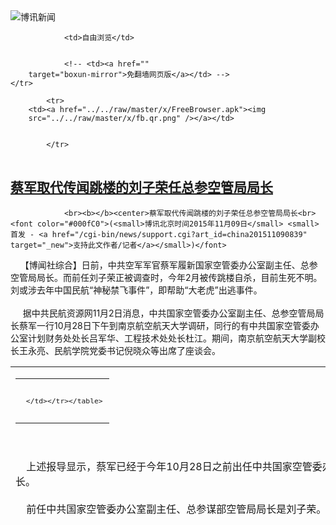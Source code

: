 

<img src="../../raw/master/x/logo_40.gif" alt="博讯新闻"/>
<table>
    <tr>
                
                <td>自由浏览</td>
        
        
                <!-- <td><a href=""
        target="boxun-mirror">免翻墙网页版</a></td> -->
    </tr>
    
            <tr>
        <td><a href="../../raw/master/x/FreeBrowser.apk"><img
        src="../../raw/master/x/fb.qr.png" /></a></td>

        
            </tr>
</table>
<h2>
	<a href="http://www.boxun.com/news/gb/china/2015/11/201511090839.shtml" target="boxun-mirror">蔡军取代传闻跳楼的刘子荣任总参空管局局长</a>
</h2>
<p><tr>
<td class="F11" colspan="2" style="line-height:18pt; font-family:宋体; font-size: 12pt;padding:10px;border-top:0"> 

                <br><b></b><center>蔡军取代传闻跳楼的刘子荣任总参空管局局长<br><font color="#000fC0">(<small>博讯北京时间2015年11月09日</small> <small>首发 - <a href="/cgi-bin/news/support.cgi?art_id=china201511090839" target="_new">支持此文作者/记者</a></small>)</font>
</center>
                <!--bodystart-->     【博闻社综合】日前，中共空军军官蔡军履新国家空管委办公室副主任、总参空管局局长。而前任刘子荣正被调查时，今年2月被传跳楼自杀，目前生死不明。刘或涉去年中国民航“神秘禁飞事件”，即帮助“大老虎”出逃事件。<br>
    <br>
     据中共民航资源网11月2日消息，中共国家空管委办公室副主任、总参空管局局长蔡军一行10月28日下午到南京航空航天大学调研，同行的有中共国家空管委办公室计划财务处处长吕军华、工程技术处处长杜江。期间，南京航空航天大学副校长王永亮、民航学院党委书记倪晓众等出席了座谈会。 
<table cellpadding="4" align="left" border="0" width="300" height="250"><tr><td>
<table cellpadding="2" cellspacing="0" border="0"><tr><td align="center" style="line-height:18pt; font-family:宋体; font-size: 10pt;padding:10px;border-top:0">

<!-- boxun.com_300x250_article-embed_chinese -->

<!-- boxun.com_300x250_article-embed_chinese -->
<div id="box006">
<script type="text/javascript">

</script>
</div>


     </td></tr></table>
</td></tr></table>
<br>
                       <br>
    上述报导显示，蔡军已经于今年10月28日之前出任中共国家空管委办公室副主任、总参空管局局长一职。蔡军曾任中共空军司令部航管部部长。<br>
    <br>
    前任中共国家空管委办公室副主任、总参谋部空管局局长是刘子荣。<br>
    <br>
    而据法广于 2015-02-12报道，中国空域管制的最高机构国家空管委办公室，副主任刘子荣大校于本月10日跳楼自杀，目前生死不明。报道指，刘跳楼前正接受军委纪委的调查。<br>
    <br>
    有港媒指刘子荣应知晓去年7月到8月波及华北地区12大机场航班“神秘禁飞事件”的内幕。也有分析称，刘或因帮助“大老虎”出逃而接受军纪委调查。<br>
    <br>
    当时民航“禁飞”期间，有消息称，中共一高级将领男扮女装、使用假护照企图出逃被海关拦截，其级别与不薄（注：徐才厚）相当。该消息暗指郭伯雄出逃。<br>
    <br>
    “神秘禁飞事件”期间，外界广传多名空军将领被调查，其中包括北京军区空军政治部副主任陈红岩、广州军区空军后勤部部长王声、成都军区空军政治部主任王毅等。<br>
    <br>
    目前，此传言中提及的3名空军将领中，除成都军区空军政治部主任王毅外，陈红岩和王声被调查。<br>
    <br>
    空管委目前的主任是副总理马凯，这个职位自空管委在1986年1月成立以来，一般皆由国务院副总理兼任，在马凯之前的主任有李鹏、邹家华、吴邦国、黄菊和张德江。<br>
    <br>
    博闻社详细报道：<a href="http://bowenpress.com/news/bowen_39131.html">蔡军取代传闻跳楼的刘子荣任总参空管局局长</a>
 [博讯首发,转载请注明出处]- <a href="/cgi-bin/news/support.cgi?art_id=china201511090839" target="_new">支持此文作者/记者</a><!--bodyend-->(博讯 boxun.com) <br><!----> 330839       
<hr>
<table width="620"><tr><td>
<b></p>
<p>
	<small> ============== 4小时前</small>
</p><h2>
	<a href="http://www.boxun.com/news/gb/china/2015/11/201511071535.shtml" target="boxun-mirror">新华社女记者齐力反腐受迫害含冤惨死请看博讯热点：打压媒体和记者</a>
</h2>
<p><tr>
<td class="F11" colspan="2" style="line-height:18pt; font-family:宋体; font-size: 12pt;padding:10px;border-top:0"> 

                <br><b></b><center>新华社女记者齐力反腐受迫害含冤惨死<br><font color="blue" size="2">请看博讯热点：<a href="/hot/xinwenziyou.shtml">打压媒体和记者
</a></font><br><font color="#000fC0">(<small>博讯北京时间2015年11月07日</small> <small>首发 - <a href="/cgi-bin/news/support.cgi?art_id=china201511071535" target="_new">支持此文作者/记者</a></small>)</font>
</center>
                <!--bodystart-->      齐力（前排中）1998年和新华社记者在一起。<br>
    <div align="center"><img src="http://www.open.com.hk/images/upload_images/20151023reader.jpg" width="500"></div>
<br>
    <br>
    2015年10月17日，新华社原《人居》杂志记者齐力的家人怀抱着她的骨灰，从千里之外的兰州回到北京，安葬在北京近郊离她母亲不远的墓地里。斯人逝去，家人悲痛不已。<br>
    <br>
    2014年4月8日，因参与举报内部腐败惨遭冤狱错案导致身体营养极度不良的齐力，被家人紧急送往解放军306医院，初步诊断为极重度缺铁性贫血、低蛋白血症、低钾血症、腹腔积液等八大疾病，不久发现罹患严重的结肠癌并伴出血，遂被紧急转往北京解放军某部总医院，5月19日，院方组织专家作了切除手术，身体严重消瘦脱形的齐力被重点监护，经受了人生命运的严峻考验。这一天，恰恰也是她与另一名新华社记者冯杰遭受冤狱错案九周年的纪念日。<br>
    <br>
    2005年5月19日，她和同事冯杰因举报新华社个别官员的青岛土地腐败，被腐败贪官倒打一耙，构陷伪证和多种罪名，先后移交司法，投入监牢，从此开始了人间炼狱和长达十年的维权上访之路。<br>
    <br>
     此案惊动高层。<br>
    <br>
    2009年，最高人民法院查明并认定记者案件是一个错案，齐力、冯杰先后两次被一审、二审两级法院宣判无罪；2010年，他们举报的腐败分子被新华社“开除党籍，开除公职”；2013年，举报人之一的冯杰被新华社恢复记者工作，但齐力仍在蒙受不白之冤。<br>
    <br>
           本该同时与冯杰恢复工作的齐力，在新华社个别人的影响下被人为搁置，而这一搁置，导致阴阳两界，竟然成了女记者齐力与世人的永别。<br>
    <br><center><font size="4"><b>             记者举报新华社土地腐败相继被抓捕</b></font></center>
<br>
    <br>
    1995年，齐力被人招聘到新华社山东分社，有人蒙骗并颁发给她“新华社记者证”，实际上是在新华社山东分社从事多个部门的经营工作，长达八年。2003年，她被调聘为新华社《人居》杂志记者，在山东地区继续为新华总社所属的《人居》杂志采编稿件，并代理经营任务。<br>
    <br>
    2003年5月，国家审计署、国土资源部等“五部委”在青岛崂山等地清理违法占地，新华社青岛支社的两宗非法用地曝光。《中国审计》等媒体曾对此进行了报导。<br>
    <br>
     这两宗土地，是青岛支社原社长刘海民利用批评报道向崂山区委原书记王雁要求划拨的“新华社办公用地”。其中一宗42亩位于青岛市黄金地段，刘海民秘密倒卖给两家个体开发商，分别建成“碧佛利山庄”和“碧佛林山庄”，售出的商品房达4万平方米，涉案约6亿元。<br>
    <br>
     随着“五部委”对崂山土地非法开发的查实，王雁、于志军等一批地方贪官被逮捕法办，震惊全国的“崂山土地大案”案发，但在新华社高官庇护下，涉案的新华社官员没有受到任何处理。<br>
    <br>
    2003年8月，驻青岛的新华社高级记者冯杰和支社职工依据程序向上级组织实名举报土地腐败，齐力也参与举报，并当面向总社相关领导控告内部腐败，由此引来杀身之祸，相继被查。<br>
    <br>
    2003年11月，新华社监察局张彦民等人随着“视察”的新华社社长田聪明到山东分社，表面上调查青岛土地腐败大案，实际上却在秘密排查反腐举报人。不久，诬告齐力为“社会不法人员、无业人员”、伙同冯杰“违规索取宣传费”的匿名信集中出笼。<br>
    <br>
    2005年5月初，冯杰向新华社社长田聪明实名举报山东分社社长张民华、青岛支社社长刘海民和总社纪检干部张彦民在崂山土地大案中涉嫌腐败及打击报复举报人等问题。5月10日，新华社却派张彦民等人对冯杰立案审查，审查全程被完整的记录在一张录音光盘上，双方针锋相对，争辩激烈：<br>
    <br>
     冯杰：“按你的说法，杀头都可以了，我都被判死（刑）了”<br>
    <br>
    张彦民：“你死了，你活该！”・・・・・・“领导叫你死，你就得死！”<br>
    <br>
    一位内幕知情者事后称：“田聪明直接指示张民华找山东省委书记，要张高丽在他的电话记录上签字，交省政法委和省公安厅逮捕冯杰。在中国，有这样部门直接出面干涉司法，逮捕自己手下人的吗？这不是明显的打击报复整人吗？”<br>
    <br>
    2005年5月19日，正住院的冯杰，被张民华和张彦民率领的公安干警强行拔掉针头，秘密抓走。<br>
    <br>
     同年8月6日，被人出具众多伪证诬告为“假记者”的新华社《人居》杂志记者齐力又遭拘捕。<br>
    <br><center><font size="4"><b>            新华社出具大量伪证   真记者被诬告为“假记者”</b></font></center>
<br>
    <br>
    连续四天三夜80多个小时的刑讯逼供，让记者忍受了难以名状的痛楚，非法取证37天，“敲诈勒索”罪仍不成立，但在以权压法和贪官合谋下，遂被改以“诈骗”罪名强行逮捕。<br>
    <br>
     十个月的反复侦查，证据不足，检察院决定撤诉。但张民华急赴青岛，导致强行起诉。<br>
    <br>
     又经十个月的三次公开审理，一审法院查明了所谓的诈骗犯罪指控，实质上是冯杰介绍齐力完成社办报刊广告代理业务、为新华社创收的基本事实，俗称“拉广告”。<br>
    <br>
     起诉书指控的焦点，是冯杰虚构齐力的记者身份。而法庭查明的真相是，齐力的经营人员和记者身份，是山东分社和新华社《人居》杂志社授予并公示的，不是冯杰虚构的。<br>
    <br>
     法庭查明，冯杰只是一个介绍人，没有参入经营和分配，分文未得。两位记者主观上没有占有他人财物的目的，客观上没有虚构事实和隐瞒真相，也没有占有他人财物的结果。<br>
    <br>
     新华社个别人为诬告陷害反腐记者，出具了大量的伪证：<br>
    <br>
     如，新华社诬陷齐力是社会上的“无业不法人员”；经法庭查实，齐力自1995年就被聘约山东分社工作，有多年的工资档案和诸多旁证，直至2003年，整整八年的工作经历，形成完整的证明体系。<br>
    <br>
     如，齐力自2003年被聘约为新华社《人居》杂志记者，直至2005年受迫害被捕时，《人居》杂志每一期的版权页“记者部”名单上都刊有齐力的名字，并有许多署名“人居记者：齐力”的文章和照片，总编辑刘广军曾亲笔书写了多封“记者介绍信”，案发后却谎称齐力是“假记者”；直至法庭传讯，经过司法鉴定，证实是刘广军出具伪证・・・・・・<br>
    <br>
    齐力被人构陷为“假记者”的依据之一是她没有国家新闻出版署统一颁发的《新闻记者证》，实践中，报社的聘任记者大量存在，律师指称，如按照这一“标准”，新闻界的近半记者都是“假记者”。而事实上，齐力证件齐全，经司法审查，其新华社《人居》记者的身份铁证如山。<br>
    <br>
     经过多年司法审查，两级人民法院对齐力在新华社工作十年的经历和《人居》杂志记者的身份予以确认，《国家赔偿书》明确认定：“齐力，新华社《人居》杂志记者”，这与新华社的虚假报案公文中诬陷齐力是“社会无业人员”等形成鲜明对照。<br>
    <br>
     庭审查明，新华社移交司法的40余份证言和公函，伪证多达37份，令人震惊。<br>
    <br><center><font size="4"><b>            最高法和两级法院： 记者无罪  八大罪名莫须有</b></font></center>
<br>
    <br>
     一审法院前后两个合议庭均认定记者无罪，但在上级权力的粗暴干涉下，2007年2月3日，法院还是以“诈骗罪”罪名，强行判决齐力、冯杰两名记者有期徒刑三年、缓刑四年，酿出冤案。<br>
    <br>
        面对权大还是法大，中国法学会刑法研究会会长赵秉志及周道鸾、陈兴良、张明楷、陈卫东、田文昌等著名专家对本案进行了联合论证，结论是：冯杰介绍和齐力为社办报刊代理广告的行为不符合诈骗罪的构造，记者没有虚构事实和占有他人财物，不构成诈骗罪。<br>
    <br>
     法学专家指出，青岛公、检、法几道司法程序，没能阻止冤假错案的发生，令人遗憾。<br>
    <br>
    2007年7月25日，青岛二审法院公开审理此案。律师指出：一审判决的认定事实和法律适用严重不当，没有受害人的诈骗案是一大新闻，如果就此强判记者诈骗罪，那么，中国有“拉广告”行为的数十万记者都会成为诈骗犯。<br>
    <br>
     开庭之后，久拖不判，长达两年。<br>
    <br>
     有人罗列出八大罪名，均不成立，二审期间长达745天没有结案，后上报多种罪名请示至北京。<br>
    <br>
     最高人民法院全面慎重的阅卷审查案件，表现出的法治精神和证据原则令人尊重。2009年2月，最高人民法院一纸权威结论，为权法之间摇摆不定的案件明确定性：记者无罪。<br>
    <br>
     新华社有人在省、市、区三级法院干涉司法公正，二审法院裁定：发回重审，案件又久拖不判。<br>
    <br>
    2009年11月3日，一审法院重新开庭审查后依法判决：<br>
    <br>
     被告人冯杰无罪。被告人齐力无罪。<br>
    <br>
     但新华社频繁干涉司法的后果，是在《无罪判决书》中强加违纪猜测，记者当庭抗议，提出上诉。<br>
    <br>
    2010年2月3日，青岛二审法院纠正了一审法院对冯杰、齐力二人共同行为的错误认定，否决了对冯杰撰写批评报导的不实猜测，下达了纠正一审错误、维持记者无罪、无错的终审判决。<br>
    <br>
     经过长达4年7次公开或秘密开庭的司法审查，一审法院和二审法院的两次无罪无错判决，不仅从法律层面上，还从纪律层面上，查明了记者无罪、无错的案件真相，彻底还以清白。<br>
    <br><center><font size="4"><b>  新华社对腐败分子网开一面     但对反腐举报人冷酷无情</b></font></center>
<br>
    <br>
     记者被判无罪后，中纪委驻新华社纪检部门对记者举报的青岛土地腐败大案再一次进行了内部调查，查实了腐败问题，宣告记者举报属实。但在个别人的包庇下，2010年底，新华社仅仅宣布对青岛支社原社长刘海民“开除党籍，开除公职”、责令山东分社原社长张民华做出深刻检查，并没有把犯罪嫌疑人移交司法。<br>
    <br>
     在记者的持续举报下，最高人民检察院曾指示基层检察院司法调查青岛土地腐案，犯罪嫌疑人基本被锁定，但嫌犯妻子数度跑北京，求见新华社的“保护伞”，土地腐案调查中止，再次成为悬案。<br>
    <br>
     迟到的正义，还在徘徊。<br>
    <br>
     在中央强劲反腐和中央督导组、中央巡视组相继进驻新华社的背景下，2013年8月2日，新华社召开协调会，决定对冯杰、齐力恢复工作。但下发的《会议纪要》显示，并没有给记者反腐受害的案件性质作出定性准确的组织结论，没有恢复名誉和平反昭雪，更没有对记者齐力恢复工作、名誉和待遇。<br>
    <br>
     要求隐去姓名的同事说，新华社仅仅公布让冯杰上班，齐力没有恢复工作，到底是怎么一回事，大家还是一头雾水。面对尴尬的处境，记者发问：反腐举报人，难道只有被逮捕、被判刑、被冷遇、被禁言、被追杀、被边缘化的命运吗！<br>
    <br>
     常年的冤狱错案，让齐力痛不欲生。她曾在鸣冤信中，如泣如诉的控告了冤狱造成的悲惨命运：被非法羁押期间，她被剥夺了人生自由，生命权、人格权、名誉权等惨遭践踏，基本的人权不得保障。长期的营养不良、严重贫血，导致骨瘦如柴、血管扁瘪，多次晕厥，抢救时针头都扎不进血管・・・・・・<br>
    <br>
    图为在北京解放军某部总医院重症监护室的女记者齐力<br>
    <img src="http://www.boxun.com/news/images/2015/11/201511071535china2.jpg" alt="新华社女记者齐力反腐受迫害含冤惨死"><p><br>
    <br>
    多年的惊恐、愤懑、压抑、焦虑和没有来源的生活压力，让齐力及其家人身心受到严重摧残，齐力和弟弟、小妹相继罹患癌症，全家人陷入几近绝望的境地。十年的严重营养不良和极度贫血，让齐力的血红蛋白仅仅剩下不足2克，生命垂危，经医院紧急抢救，九死一生的齐力还是没有摆脱炼狱癌病的魔爪。<br>
    <br>
     期间，冯杰多次呼吁新华社尽快按照协调会决定恢复齐力工作，伸以援手，齐力也多次抱病信访，齐力的家人也多次上访找到社领导，但新华社置若罔闻，彼此推诿。<br>
    <br>
     残酷的冤狱折磨，和新华社的无情冷漠，带给齐力和家人致命的打击，2014年3月，备受惊吓的齐力老母亲不幸故逝。时隔一年多，饱尝苦难的齐力也撒手西去。<br>
    <br>
     齐力的家人赵洪（音）悲愤的说：“新华社这样的不讲法治、不讲公理，诬陷好人，见死不救，天理何在啊”。<br>
    <br>
     记者辗转联系上另一举报人家人，冯杰律师表示：国家宪法和法律明确规定“任何组织和个人不得非法经营土地”，但新华社个别官员在青岛、济南等地非法经营倒卖多宗土地，涉案422亩，案值高达几十亿元。新华社有人公开的包庇腐败，对腐败分子网开一面，但对反腐举报人却残酷迫害，无情打击。迫害的司法手段用尽了，又长期使用拖时间、推皮球、找问题、不作为等行政手段，软刀子杀人，齐力和她母亲为此付出了生命的代价，教训惨痛。<br>
    <br>
     冯杰方面指称，他们举报的土地腐案，无论从涉案金额上，还是从涉案高官级别上，以及对反腐举报人制造冤狱“杀人灭口”、包庇腐败分子逍遥法外的涉案性质上，已成为新华社八十多年历史上最严重的贪渎腐败系列案件。<br>
    <br>
    新华社迫害反腐记者证据:图为身戴手铐脚镣在监牢中蒙冤受难的新华社记者冯杰。<br>
    <img src="http://www.boxun.com/news/images/2015/11/201511071535china3.jpg" alt="新华社女记者齐力反腐受迫害含冤惨死"></p>
<p><br>
    <br>
     冯杰和齐力家人坚信，腐败分子和制造命案、包庇腐败的渎职犯罪者，迟早会遭到人民的清算，以告慰含冤惨死的反腐英灵，彰显天道正义。 （郑义）
 [博讯首发,转载请注明出处]- <a href="/cgi-bin/news/support.cgi?art_id=china201511071535" target="_new">支持此文作者/记者</a><!--bodyend-->(博讯 boxun.com) <br><!-- .hk/images/upload_images/20151023reader.jpg http://upload.bx.tl/news/temp13/201511070034361.JPG http://upload.bx.tl/news/temp13/201511070034362.jpg--> 131535       
</p>
<hr>
<table width="620"><tr><td>
<b></p>
<p>
	<small> ============== 2天前</small>
</p><h2>
	<a href="http://www.boxun.com/news/gb/intl/2015/11/201511062028.shtml" target="boxun-mirror">消息证实：香港出版商阿海被从泰国绑架回国！请看博讯热点：打压媒体和记者</a>
</h2>
<p><tr>
<td class="F11" colspan="2" style="line-height:18pt; font-family:宋体; font-size: 12pt;padding:10px;border-top:0"> 

                <br><b></b><center>消息证实：香港出版商阿海被从泰国绑架回国！<br><font color="blue" size="2">请看博讯热点：<a href="/hot/xinwenziyou.shtml">打压媒体和记者
</a></font><br><font color="#000fC0">(<small>博讯北京时间2015年11月06日</small> <small>首发 - <a href="/cgi-bin/news/support.cgi?art_id=intl201511062028" target="_new">支持此文作者/记者</a></small>)</font>
</center>
                <!--bodystart-->                     李 方<br>
    <br>
    今天，根据可靠消息来源证实，已经失踪两周的瑞典籍香港出版商阿海（桂民海），确实被中共从泰国境内绑架回国。一同被抓的有四人，另一人吕波，其他两人目前不知姓名，他们是阿海在香港出版公司的员工，均是在深圳被抓。<br>
    此前，来自泰国和香港的消息，已经在猜测阿海失踪缘于中共绑架。今天的消息来源更进一步证实此事属实，但是消息来源要求不得透露来自何方，以免被中共扣上泄密或刺探情报罪名。<br>
    阿海在泰国芭提雅有一处公寓，估计是在这里居住期间被盯上和带走。如果阿海被弄回国内，预计会被扣上间谍罪的帽子，判刑。<br>
    昨日博讯曾有消息报道此事。<br>
    桂明海（阿海）北大毕业后到德国留学，后入籍瑞典。近年到香港创办一些出版社，专门出版政治书籍；还与人合作创办巨流发行公司，并于去年收购了铜锣湾书店。阿海等出版的书籍遍布在尖沙咀、旺角、北角、铜锣湾的报摊。阿海为瑞典国籍，还有消息称，阿海创办的巨流发行公司和铜锣湾书店的吕波等三名员工，已在深圳被抓。<br>
    阿海数年来在香港出版了一些政治类图书，以揭露中共贪腐内幕和北京高层内斗为卖点，一些图书经过游客之手传到了国内。其中也不乏写到习近平等现任中共领导人黑幕的。据香港出版界人士认为，这些所谓的揭露黑幕，也许刺伤了现任领导层，是阿海被从泰国绑架的主要原因。<br>
    这是中共近年来又一次跨境政治绑架。以前较为著名的是王炳章。泰国这边曾经绑架了一个不知名的大陆异议人士王一鸣。<br>
    对于香港出版界，2013年10月香港晨钟书局总编辑姚文田在深圳被抓，后被以偷运化学品的“罪名”判监10年。 2014年5月30日，《新维》、《脸谱》杂志老板王建民被深圳市公安局抓捕。种种迹象表明，北京当局已经多方位对香港出版业人士进行打压。<br>
    据传，最近中共国安部门出版了一本污蔑海外民运界的书，其中就有一节专门写到了桂民海。如下：<br>
    <img src="http://www.boxun.com/news/images/2015/11/201511062028intl1.jpg" alt="消息证实：香港出版商阿海被从泰国绑架回国！"><p><br>
    书名《婆娑谍影》<br>
    <img src="http://www.boxun.com/news/images/2015/11/201511062028intl2.jpg" alt="消息证实：香港出版商阿海被从泰国绑架回国！"></p>
<p><br>
    第九个是桂民海<br>
    <img src="http://www.boxun.com/news/images/2015/11/201511062028intl3.jpg" alt="消息证实：香港出版商阿海被从泰国绑架回国！"></p>
<p><br>
    写桂民海的一节<br>
    <img src="http://www.boxun.com/news/images/2015/11/201511062028intl4.jpg" alt="消息证实：香港出版商阿海被从泰国绑架回国！"></p>
<p>
 [博讯首发,转载请注明出处]- <a href="/cgi-bin/news/support.cgi?art_id=intl201511062028" target="_new">支持此文作者/记者</a><!--bodyend-->(博讯 boxun.com) <br><!-- http://upload.bx.tl/news/temp13/201511060521381.jpg http://upload.bx.tl/news/temp13/201511060521382.jpg http://upload.bx.tl/news/temp13/201511060521383.jpg http://upload.bx.tl/news/temp13/201511060521384.jpg--> 4882028       
</p>
<hr>
<table width="620"><tr><td>
<b></p>
<p>
	<small> ============== 3天前</small>
</p><h2>
	<a href="http://www.boxun.com/news/gb/china/2015/11/201511060853.shtml" target="boxun-mirror">中石化更多黑幕：新旧高层勾结、巨额资金流失请看博讯热点：反腐打老虎</a>
</h2>
<p><tr>
<td class="F11" colspan="2" style="line-height:18pt; font-family:宋体; font-size: 12pt;padding:10px;border-top:0"> 

                <br><b></b><center>中石化更多黑幕：新旧高层勾结、巨额资金流失<br><font color="blue" size="2">请看博讯热点：<a href="/hot/tiger.shtml">反腐打老虎
</a></font><br><font color="#000fC0">(<small>博讯北京时间2015年11月06日</small> <small>首发 - <a href="/cgi-bin/news/support.cgi?art_id=china201511060853" target="_new">支持此文作者/记者</a></small>)</font>
</center>
                <!--bodystart-->     《博讯》杂志11月号独家曝光中石化高层淫乱、腐败，引起业界关注，博讯接连收到更多资料，令人震惊的更多黑幕将逐渐揭开。<br>
    <br>
     最新信息显示，10月15日，中国石化集团公司在海南洋浦组织召开中石化（香港）海南洋浦成品油保税库建设项目问题整改工作现场会，声称要进一步贯彻落实中央巡视组反馈意见，加大整改力度，强化责任追究，发挥警示作用，推进全面从严治党、从严治企，为企业持续健康发展提供坚强保障。与会者观看了《查处洋浦成品油保税库建设项目违纪违法系列案件纪实片》，对相关违规违纪违法问题查处情况进行了通报，十建公司 、中石化 （香港）公司、工程部、集团财务部、炼化工程公司等5家单位做了表态发言。 
<table cellpadding="4" align="left" border="0" width="300" height="250"><tr><td>
<table cellpadding="2" cellspacing="0" border="0"><tr><td align="center" style="line-height:18pt; font-family:宋体; font-size: 10pt;padding:10px;border-top:0">

<!-- boxun.com_300x250_article-embed_chinese -->

<!-- boxun.com_300x250_article-embed_chinese -->
<div id="box006">
<script type="text/javascript">

</script>
</div>


     </td></tr></table>
</td></tr></table>
<br>
                       <br>
    但是他们没有公开的一个秘密就是，这是一个根本不应该投资的项目！完全是苏树林当政时期，为他及家人谋取私利而度身定做的项目，由时任香港公司的一把手张国强〔巳因受贿罪被香港法院判刑〕具体实施执行的。所以这不是一个仅仅是投资失误的项目，从开头就注定是一个盗取国家财产的陷井，所有的工程都由苏的家人暗中包揽再转包。至今工程费用巳超支逾20亿。苏调任高升后，接任的傅成玉明知项目有问题却装聋作哑，继续投资支持，对张国强及有关人等给予庇护，自己也从中渔利。所以张国强最终是因在香港受贿被廉政公署拘捕，而非中石化主动采取措施，从而可见中石化高层是如何狼狈为奸的！<br>
    <br>
    消息称，还有以下至今未有处理的事项：<br>
    广东石化的财务总监田杭良擅自挪用5000万美元给民企广东南方石油公司的肖亮平使用，所涉资金至今未能追回。但未闻任何处理措施，竟不了了之？<br>
    <br>
    集团财务总监戴厚良兼任香港中石化化工销售公司董事长，该化工销售公司的业务负责人竟内外勾结，开出信用证购货，而对方只使用假单椐兑现信用证，并无实质交货。导致近一亿美元的流失！至今亦未闻有任何的处理，又是不了了之？<br>
    <br>
    曾因张国强受贿案件而被香港廉政公署要求协助调查的中石化香港公司燃油公司负责人张伟，每年都令公司业务亏损3至5亿元。目前仍然消遥自在，视中纪委的禁令如无物。就在10月25日左右还使用公费在深圳东部华侨城打高尔球及吃喝玩乐。<br>
    <br>
    看看中石化集团的内部管理已经到了何等混乱的地步？对抗中央及中纪委的决心是如何之大！<br>
    <br>
    本系列报道博讯将会不断跟进。
 [博讯首发,转载请注明出处]- <a href="/cgi-bin/news/support.cgi?art_id=china201511060853" target="_new">支持此文作者/记者</a><!--bodyend-->(博讯 boxun.com) <br><!----> 400852       
<hr>
<table width="620"><tr><td>
<b></p>
<p>
	<small> ============== 3天前</small>
</p><h2>
	<a href="http://www.boxun.com/news/gb/intl/2015/11/201511061824.shtml" target="boxun-mirror">确认：中共已替姜野飞董广平缴罚金，紧急联络接收国请看博讯热点：抗议示威</a>
</h2>
<p><tr>
<td class="F11" colspan="2" style="line-height:18pt; font-family:宋体; font-size: 12pt;padding:10px;border-top:0"> 

                <br><b></b><center>确认：中共已替姜野飞董广平缴罚金，紧急联络接收国<br><font color="blue" size="2">请看博讯热点：<a href="/hot/protest.shtml">抗议示威
</a></font><br><font color="#000fC0">(<small>博讯北京时间2015年11月06日</small> <small>首发 - <a href="/cgi-bin/news/support.cgi?art_id=intl201511061824" target="_new">支持此文作者/记者</a></small>)</font>
</center>
                <!--bodystart-->                                李 方<br>
    <br>
     联合国难民署官员说：中共替姜野飞董广平交了罚金 
<table cellpadding="4" align="left" border="0" width="300" height="250"><tr><td>
<table cellpadding="2" cellspacing="0" border="0"><tr><td align="center" style="line-height:18pt; font-family:宋体; font-size: 10pt;padding:10px;border-top:0">

<!-- boxun.com_300x250_education-article-embed_chinese -->
<div id="box011">
<script type="text/javascript">

</script>
</div>

     </td></tr></table>
</td></tr></table>
<br>
                       今日下午得到消息，联合国难民署官员约谈姜野飞妻子楚玲，和董广平妻子谷书花，明确告诉他们：“中共已经在今天上午替姜野飞董广平缴纳了罚金，因此，现在他们二人随时有被引渡危险。”<br>
    <br>
    难民署火速批准姜野飞董广平家属难民身份<br>
    与此同时，难民署启动紧急措施，于今天下午，快速批准了楚玲、谷书花和女儿董雪睿的难民身份，为第三国接收他们扫清了障碍。<br>
    难民署官员说，他们也在紧急联络接收国，接收他们。<br>
    楚玲告诉记者：“今天下午，我在联合国难民署泰国办事处门口举牌，要求救助我丈夫，UN官员将我叫进去，在办公室和我正式谈话，并且有翻译。翻译明确说，中共已经在今天早上替我丈夫和董广平交了罚款。难民署官员说，他们也很紧张，正在紧急运作。随后，递给了我难民证，我被快速批准了。官员还说，要我们尽快筹集每人5万泰铢的保释金，将二人保释出来。官员说，他们关在移民监狱里，难民署不能保证他们的安全。”<br>
    “现在，筹集这5万泰铢保释金是个大麻烦。”楚玲对记者说。<br>
    记者同时拨通谷书花电话，正是她也在今天下午和女儿一起获批难民身份。“今天下午难民署通知我很女儿，给了我们难民证。现在5万泰铢保释金和联系接收国，是最大的问题。”谷书花说。<br>
    <br>
    呼吁紧急捐款，帮助姜野飞董广平缴纳保释金！<br>
    姜野飞、董广平现在继续每人五万泰铢（约合一万元人民币）保释金，难民署官员说，他们在移民监狱里面很难保证安全，保释出来等待接收过安置，相对会安全些。目前，他们的家属已经开通了捐款账号，紧急呼吁各方同仁，积极帮助捐款。<br>
    账户持有人：楚玲、谷书华；账户监管人：黎小龙、颜伯钧、杨崇；账户资金专款专用，实行月报表定期公开，希望全社会监督。<br>
        Account Name:MRS.GU SHUHUA（账户名称：古书花）<br>
        Account No.1540092178（账号：1540092178）<br>
        SWIFT CODE:KRTHTHBK<br>
        ADDRESS:KRUNGTHAI BANK PCL THAILAND<br>
         TALHADNOI BRANCH(200154)<br>
         1976 KAOLHAM RD. TALHADNOI, SAMPANTAWONG,<br>
         BANGKOK 10100 THAILAND <br>
         BANK TEL. +6622364866-7(银行电话)<br>
        姜野飞夫人楚玲电话：+66955809380<br>
    <br>
    http://www.boxun.com/news/gb/intl/2015/11/201511031804.shtml#.Vjx9WfkrLIU<br>
     
 [博讯首发,转载请注明出处]- <a href="/cgi-bin/news/support.cgi?art_id=intl201511061824" target="_new">支持此文作者/记者</a><!--bodyend-->(博讯 boxun.com) <br><!----> 1901824       
<hr>
<table width="620"><tr><td>
<b></p>
<p>
	<small> ============== 3天前</small>
</p><h2>
	<a href="http://www.boxun.com/news/gb/china/2015/11/201511060242.shtml" target="boxun-mirror">刘云山之子刘乐飞并未被调查，与中信证券无关请看博讯热点：刘云山</a>
</h2>
<p><tr>
<td class="F11" colspan="2" style="line-height:18pt; font-family:宋体; font-size: 12pt;padding:10px;border-top:0"> 

                <br><b></b><center>刘云山之子刘乐飞并未被调查，与中信证券无关<br><font color="blue" size="2">请看博讯热点：<a href="/hot/liuyunshan.shtml">刘云山
</a></font><br><font color="#000fC0">(<small>博讯北京时间2015年11月06日</small> <small>首发 - <a href="/cgi-bin/news/support.cgi?art_id=china201511060242" target="_new">支持此文作者/记者</a></small>)</font>
</center>
                <!--bodystart-->     【博闻社综合】近日，多家海外中文媒体相继报道刘云山之子刘乐飞被停职审查、双规、其亲信疑涉违法交易被捕等文章，指中信产业投资基金管理有限公司董事长兼首席执行官、中信证券董事兼副董事长刘乐飞因金融腐败被调查，甚至已被双规，金融界人人自危。其实，从今年8月中信证券高管徐刚等人被查开始，就有传闻此事与刘乐飞关联。而据中信集团的高层透露，刘乐飞目前一切正常，中信证券高管被调查一事与其并无关系。<br>
    <br>
     刘乐飞1973年出生，自2014年3月起担任中信证券副董事长。刘乐飞在中信证券任副董事长职务，是根据法律规定做出的制度安排。中信产业基金是中信证券的大股东，刘乐飞作为中信产业基金的董事长兼CEO，理应兼任中信证券副董事长，但他并不参与中信证券的任何决策，中信产业基金与中信证券是两个完全独立的实体。 
<table cellpadding="4" align="left" border="0" width="300" height="250"><tr><td>
<table cellpadding="2" cellspacing="0" border="0"><tr><td align="center" style="line-height:18pt; font-family:宋体; font-size: 10pt;padding:10px;border-top:0">

<!-- boxun.com_300x250_education-article-embed_chinese -->
<div id="box011">
<script type="text/javascript">

</script>
</div>

     </td></tr></table>
</td></tr></table>
<br>
                       <br>
    <a href="http://bowenpress.com/news/bowen_38455.html">刘云山之子刘乐飞并未被调查</a>
 [博讯首发,转载请注明出处]- <a href="/cgi-bin/news/support.cgi?art_id=china201511060242" target="_new">支持此文作者/记者</a><!--bodyend-->(博讯 boxun.com) <br><!----> 270242       
<hr>
<table width="620"><tr><td>
<b></p>
<p>
	<small> ============== 3天前</small>
</p><h2>
	<a href="http://www.boxun.com/news/gb/pubvp/2015/11/201511032234.shtml" target="boxun-mirror">中石化高层集体淫乱背后的腐败：顶风作案仍不收手请看博讯热点：情妇反腐</a>
</h2>
<p><tr>
<td class="F11" colspan="2" style="line-height:18pt; font-family:宋体; font-size: 12pt;padding:10px;border-top:0"> 

                <br><b></b><center>中石化高层集体淫乱背后的腐败：顶风作案仍不收手<br><font color="blue" size="2">请看博讯热点：<a href="/hot/qingfu.shtml">情妇反腐
</a></font><br><font color="#000fC0">(<small>博讯北京时间2015年11月03日</small> <small>首发 - <a href="/cgi-bin/news/support.cgi?art_id=pubvp201511032234" target="_new">支持此文作者/记者</a></small>)</font>
</center>
                <!--bodystart-->     《博讯》杂志十一月号独家刊登一个发生于中石化内部高层淫乱的真实故事，中石化的员工早就听闻，而且在一个个公共情妇的背后，确实掩盖着许许多多、十分丑恶的腐败现象！至今如此，顶风作案。<br>
    <img src="http://www.boxun.com/news/images/2015/10/201510301250china1.jpg"><br>
     当年由于苏树林、傅成玉、王天普历届高层的庇护，有这样一大群腐败分子盘踞在各个要害岗位上，集团副总兼香港公司董事长张建华、董事、高级副总裁兼财务总监戴厚良都是其中一份子。他们通过中石化香港公司的负责人张为在华东、华南、香港、新加坡输送利益大肆捞钱，二张狼狈为奸互相利用，对燃料油业务一手遮天，据为己有，中饱私囊，严重损害国企利益，与某些上市公司勾结，转移资产。令香港公司一年就蒙受了数十亿的损失，还有巨额资金不知去向。他们巳成为贪得无厌的硕鼠和蛀虫。 
<table cellpadding="4" align="left" border="0" width="300" height="250"><tr><td>
<table cellpadding="2" cellspacing="0" border="0"><tr><td align="center" style="line-height:18pt; font-family:宋体; font-size: 10pt;padding:10px;border-top:0">

<!-- boxun.com_300x250_article-embed_chinese -->

<!-- boxun.com_300x250_article-embed_chinese -->
<div id="box006">
<script type="text/javascript">

</script>
</div>


     </td></tr></table>
</td></tr></table>
<br>
                       <br>
    在香港公司前一把手张国强被香港法院判刑后，中石化香港公司在仍然被廉政公署监控调查近一年的情况下，仍对各项反腐工作置若罔闻，仍不收手，胆大妄为，以身试法。中化石集团对被廉政公署调查的与张国强案有关的嫌疑分子既不跟进调查也不处理，更有甚之的是中纪委巡查组对中石化巡查后明令要求中石化香港辞退所有中石化司局级以上干部安插在公司各个岗位的子女，但是他们就是顶住不执行。让员工感觉一头雾水，到底他们哪里来这么大的胆子？！<br>
    <br>
    读读这期杂志的内容就能想象出，一伙没有了道德底线的人还有什么坏事干不出来！
 [博讯首发,转载请注明出处]- <a href="/cgi-bin/news/support.cgi?art_id=pubvp201511032234" target="_new">支持此文作者/记者</a><!--bodyend-->(博讯 boxun.com)<center><font size="2" color="#C0C0C0">(本文只代表作者或者发稿团体的观点、立场)</font></center>
<!----> 2862234       
<hr>
<table width="620"><tr><td>
<b></p>
<p>
	<small> ============== 6天前</small>
</p><h2>
	<a href="http://www.boxun.com/news/gb/china/2015/11/201511020105.shtml" target="boxun-mirror">江西鄱阳万人游行强拆有毒工厂遭警察开枪镇压多人伤请看博讯热点：突发事件</a>
</h2>
<p><tr>
<td class="F11" colspan="2" style="line-height:18pt; font-family:宋体; font-size: 12pt;padding:10px;border-top:0"> 

                <br><b></b><center>江西鄱阳万人游行强拆有毒工厂遭警察开枪镇压多人伤<br><font color="blue" size="2">请看博讯热点：<a href="/hot/tufa.shtml">突发事件
</a></font><br><font color="#000fC0">(<small>博讯北京时间2015年11月02日</small> <small>首发 - <a href="/cgi-bin/news/support.cgi?art_id=china201511020105" target="_new">支持此文作者/记者</a></small>)</font>
</center>
                <!--bodystart-->      江西省上饶市鄱阳县饶埠镇詹家村等多条村庄，长期遭受相邻的万年县石镇工业园内多家化工厂排放的毒气毒水污染，导致村民出现呕吐胸闷、皮肤红斑等中毒现象，一些受污染严重的村民已患上癌症，境内的乐安河大量鱼虾被毒死，村民多次抗议无果。<br>
    <br>
    周日（11月1日），受污染比较严重的多条村村民发起联合示威，上午8点左右，上万村民手持“全民行动拒绝污染、重污染有毒化工企业滚出去”等横幅，游行到万年县石镇工业园，要求园内的污染工厂搬离。<br>
    <br>
    村民“遗忘”发帖说：原因是因万年县七八家化工厂排污水，放毒烟引起村民身上皮肤病，农作物死亡，小时候放牛可以在河边喝水，现在严重污染。部分靠的比较近的村民得癌症，学校学生身上长满了皮肤病，河流鱼大量死亡。老百姓多次和政府沟通，但没有效果。<br>
    <br>
    期间，愤怒的村民砸毁了部分工厂设备，欲强行拆除有毒工厂，与数百警察发生激烈冲突，一度遭警察使用催泪弹驱逐并开枪镇压，导致多名村民受伤。<br>
    <br>
    村民“陶笑xiao”发帖说：老人只是想要喝干净的水，去投诉就招警察开枪，原来枪是用来打这么无辜的老人，用棍子打破老人的头，用枪刺穿老人的胸膛，用催泪弹刺激老人让老人流泪，他们只是简单讨个理想，要以前的生活喝着干净的水，招来这样的回击。<br>
    <br>
    另一名村民“啥。得”说：万年干部为一己之私利于乐安河的老百姓而不顾，建有毒化工厂，今天老百姓举行万人大游行，可恶政府向手无寸铁老百姓开枪了，真是丧尽天良！<br>
    <br>
    网络图片显示，大批的村民聚集在工业园区门口、政府门口以及附近的街道上，到处是警察释放催泪弹发出的浓烟，一些村民受伤被送入医院。在一段视频中，警察向聚集在一栋大楼门口的村民连续施放了数枚催泪弹，现场浓烟滚滚，喊声一片。<br>
    <br>
    村民“雨中飘荡的回忆”发帖说：狗屁政府竟然出动防暴大队，开枪，用棍打伤百姓，贪污，受贿无处不在，真是官字两个口。万人游行，场面很乱。<br>
    <br>
    当地政府当天中午发布公告称，村民打砸工厂并造成一名警察受伤。至当天下午，村民发布到网络的一些信息已遭到删除，未有村民透露是否有村民遭到抓捕。<br>
    <br>
    （网络图片）<br>
    <img src="http://www.boxun.com/news/images/2015/11/201511020105china1.jpg" alt="江西鄱阳万人游行强拆有毒工厂遭警察开枪镇压多人伤"><p><br>
    <img src="http://www.boxun.com/news/images/2015/11/201511020105china2.jpg" alt="江西鄱阳万人游行强拆有毒工厂遭警察开枪镇压多人伤"></p>
<p><br>
    <img src="http://www.boxun.com/news/images/2015/11/201511020105china3.jpg" alt="江西鄱阳万人游行强拆有毒工厂遭警察开枪镇压多人伤"></p>
<p><br>
    <img src="http://www.boxun.com/news/images/2015/11/201511020105china4.jpg" alt="江西鄱阳万人游行强拆有毒工厂遭警察开枪镇压多人伤"></p>
<p><br>
    <img src="http://www.boxun.com/news/images/2015/11/201511020105china5.jpg" alt="江西鄱阳万人游行强拆有毒工厂遭警察开枪镇压多人伤"></p>
<p><br>
    <img src="http://www.boxun.com/news/images/2015/11/201511020105china6.jpg" alt="江西鄱阳万人游行强拆有毒工厂遭警察开枪镇压多人伤"></p>
<p><br>
    <img src="http://www.boxun.com/news/images/2015/11/201511020105china7.jpg" alt="江西鄱阳万人游行强拆有毒工厂遭警察开枪镇压多人伤"></p>
<p><br>
    </p>
<div align="center"><img src="http://upload.bx.tl/news/temp13/201511010942014.jpg" width="500"></div>
<br>
    <img src="http://www.boxun.com/news/images/2015/11/201511020105china9.jpg" alt="江西鄱阳万人游行强拆有毒工厂遭警察开枪镇压多人伤"><p>
 [博讯首发,转载请注明出处]- <a href="/cgi-bin/news/support.cgi?art_id=china201511020105" target="_new">支持此文作者/记者</a><!--bodyend-->(博讯 boxun.com) <br><!-- http://upload.bx.tl/news/temp13/201511010941351.jpg http://upload.bx.tl/news/temp13/201511010941352.jpg http://upload.bx.tl/news/temp13/201511010941353.jpg http://upload.bx.tl/news/temp13/201511010941354.jpg http://upload.bx.tl/news/temp13/201511010942011.jpg http://upload.bx.tl/news/temp13/201511010942012.jpg http://upload.bx.tl/news/temp13/201511010942013.jpg http://upload.bx.tl/news/temp13/201511010942014.jpg http://upload.bx.tl/news/temp13/201511010942011.jpg--> 300105       
</p>
<hr>
<table width="620"><tr><td>
<b></p>
<p>
	<small> ============== 7天前</small>
</p><h2>
	<a href="http://www.boxun.com/news/gb/intl/2015/11/201511021736.shtml" target="boxun-mirror">姜野飞、董广平关押地查明：不在曼谷，家属已会见！</a>
</h2>
<p><tr>
<td class="F11" colspan="2" style="line-height:18pt; font-family:宋体; font-size: 12pt;padding:10px;border-top:0"> 

                <br><b></b><center>姜野飞、董广平关押地查明：不在曼谷，家属已会见！<br><font color="#000fC0"><small>(博讯北京时间2015年11月02日 首发 - <a href="/cgi-bin/news/support.cgi?art_id=intl201511021736" target="_new">支持此文作者/记者</a>)</small></font>
</center>
            <!--bodystart-->李 方      <br><br><b>关押地距离曼谷约35公里，是移民局另一个监狱</b><br>    <br>    昨日获得消息，姜野飞、董广平二人关押地不在曼谷，而是在距离曼谷约35公里的Prathomthani省Tanyaburi区监狱（Detention House Of Pratumtani）。<br>    昨日，据一泰国朋友通过曼谷移民局打听消息，移民局警察说：“因为曼谷IDC 人满为患，所以暂时关押在外省，Tanyaburi监狱地方大，缴了罚款也许就转过来了。”朋友问过会否引渡中国，移民局值班警察称不知情。<br>    今天早晨，姜野飞妻子楚玲、董广平妻子谷书华、曼谷民运人士黎小龙以及翻译小林几人打车前往Tanyaburi监狱探监，并见到了二人。<br>    <img src="http://www.boxun.com/news/images/2015/11/201511021736intl1.jpg" alt="姜野飞、董广平关押地查明：不在曼谷，家属已会见！"><br>    监狱大门<br>    <img src="http://www.boxun.com/news/images/2015/11/201511021736intl2.jpg" alt="姜野飞、董广平关押地查明：不在曼谷，家属已会见！"><br>    楚玲手写的监狱英文名：Detention House Of Pratumtani<br>    <img src="http://www.boxun.com/news/images/2015/11/201511021736intl3.jpg" alt="姜野飞、董广平关押地查明：不在曼谷，家属已会见！"><br>    监狱在Google地图上的位置<br>    <br><br><b>二人遭罚款，将于月底移送曼谷中心移民监IDC</b><br>    <br>    楚玲告诉记者：姜野飞说很挂念她，让她在外面好好吃饭，保重身体。楚玲告诉他外面朋友们都在积极营救他们。据他们说，董广平状态不错，和妻子谷书花有说有笑。<br>    据了解，二人对非法居留泰国一事已认罪，他们将会分别在11月21号、26号转送移民监 。姜野飞罚款5000泰铢，董广平罚款6000泰铢，因为偷越国境和超期滞留罚款数额有区别。<br>    <img src="http://www.boxun.com/news/images/2015/11/201511021736intl4.jpg" alt="姜野飞、董广平关押地查明：不在曼谷，家属已会见！"><br>    监狱的囚犯登记表，图中4973号是姜野飞，4974号是董广平<br>    <img src="http://www.boxun.com/news/images/2015/11/201511021736intl5.jpg" alt="姜野飞、董广平关押地查明：不在曼谷，家属已会见！"><br>    家属楚玲、谷书花和民主党曼谷负责人黎小龙，在监狱前合影<br>    <br><br><b>曼谷民运同仁呼吁捐款帮助二人家属，渡过难关</b><br>    <br>    二人家属表示，海外各界朋友为营救姜野飞、董广平二人做出了很多努力，在此表示感谢。在泰中国民主党负责人黎小龙说：不能让英雄流血又流泪，首先积极营救姜、董，同时妥善安置好他们的家人。他呼吁大家力所能及为落难二人家属捐款，帮助他们渡过难关。稍后将会公布捐款账号。<br>    总部在荷兰海牙的中国民主党海外委员会已响应他们的呼吁，执行主席陈忠和先生已和同仁在为落难者家属筹措捐款。<br>    <br><br><b>内部消息称：泰国移民局卫星定位抓人</b><br>    <br>    2015年10月28日13:00被移民局调查所卫星定位抓共5人（2人有8字头的泰国公民证，1人有中国护照签证不过期），到了移民局调查所放了3人。<br>    2015年10月29日14:00送上法院法庭《Dusit Kwaeng Court ศาลแขวงดุสิต》<br>    董广平认罪；非法入境、非法居留。法庭判罚款6000泰铢。<br>    姜野飞认罪；签证过期。法庭判罚款5000泰铢。<br>    然后送去监狱Detention House Of Pratumtani， 姜野飞25天，董广平30天。之后再送回移民局曼谷拘留所（IDC），等待走下个法律程序。<br>     <br><br> [博讯首发,转载请注明出处]- <a href="/cgi-bin/news/support.cgi?art_id=intl201511021736" target="_new">支持此文作者/记者</a> <!--(Modified on 2015/11/02)--> <!--bodyend-->       
           (博讯 boxun.com) <br><!-- http://upload.bx.tl/news/temp13/201511020224061.jpg http://upload.bx.tl/news/temp13/201511020224062.jpg http://upload.bx.tl/news/temp13/201511020224064.jpg http://upload.bx.tl/news/temp13/201511020227251.jpg http://upload.bx.tl/news/temp13/201511020224063.jpg--> 2561735       
<hr>
<table width="620"><tr><td>
<b></p>
<p>
	<small> ============== 7天前</small>
</p><h2>
	<a href="http://www.boxun.com/news/gb/china/2015/11/201511020013.shtml" target="boxun-mirror">“第一千金”习明泽未跟随习近平访问英国</a>
</h2>
<p><tr>
<td class="F11" colspan="2" style="line-height:18pt; font-family:宋体; font-size: 12pt;padding:10px;border-top:0"> 

                <br><b></b><center>“第一千金”习明泽未跟随习近平访问英国<br><font color="#000fC0">(<small>博讯北京时间2015年11月02日</small> <small>首发 - <a href="/cgi-bin/news/support.cgi?art_id=china201511020013" target="_new">支持此文作者/记者</a></small>)</font>
</center>
                <!--bodystart-->       【博闻社独家】10月27日，中共十八届五中全会召开的第二天，一段名为《十三五之歌》英语短片在网上悄然流传，该片用摇滚加动漫方式，为五中全会正在审议的十三五规划作解读宣传，由于别开生面，破了当局过往宣传重大方针政策的一贯做法，吸引不少网民点击，发布5小时短片在国内主要视频网站上点击量已破500万。<br>
    <br>
    这部由复兴路上工作室制作、片长仅3分钟的宣传片，不但被放上中国人看不到的youtube上传播，官方新华社、人民日报等均在官方网络平台上热推，并刊文评论誉之为“神曲”。本社获悉，这段神曲其幕后执导者，正是习近平的独生女儿习明泽，“中国第一千金”不但全权负责，并且全程参与了《十三五之歌》的前期策划、撰稿、编辑和后期制作。<br>
    <br>
    来自北京知情者的消息透露，9月底习近平携夫人彭丽媛出访美国，第一千金习明泽曾随团赴美(博闻社曾独家披露报道)，以外交部翻译室随员的身份而且化名随团。出于种种考虑，尤其是安全因素，只有少数高层知道个中详情。<br>
    <br>
     但10月下旬习近平携夫人出访英国，习千金并无跟随。海外有媒体揣测习千金曾跟随访英，将与习近平和彭丽媛一起出席皇室国宴的外交部女翻译当成第一千金，搞出大乌笼。<br>
    <br>
    知情者对本社指，习明泽随父母从美国回来后，就（<a href="http://bowenpress.com/news/bowen_37447.html">博闻社全文报道</a>）<br>
    <br>
    －
 [博讯首发,转载请注明出处]- <a href="/cgi-bin/news/support.cgi?art_id=china201511020013" target="_new">支持此文作者/记者</a><!--bodyend-->(博讯 boxun.com) <br><!----> 2040013       
<hr>
<table width="620"><tr><td>
<b></p>
<p>
	<small> ============== 7天前</small>
</p><h2>
	<a href="http://www.boxun.com/news/gb/china/2015/10/201510301250.shtml" target="boxun-mirror">《博讯》习近平访美被假项目骗、令计划关押地曝光</a>
</h2>
<p><tr><td class="F11" colspan="2" style="line-height:18pt; font-family:宋体; font-size: 12pt;padding:10px;border-top:0"> 

                <br><b></b><center>《博讯》习近平访美被假项目骗、令计划关押地曝光<br><font color="#000fC0">(<small>博讯北京时间2015年10月30日</small> <small>首发 - <a href="/cgi-bin/news/support.cgi?art_id=china201510301250" target="_new">支持此文作者/记者</a></small>)</font>
</center>
                <!--bodystart-->     <img src="http://www.boxun.com/news/images/2015/10/201510301250china1.jpg" alt="《博讯》习近平访美被假项目骗、令计划关押地曝光"><p><br>
    </p>
</td></tr></p>
<p>
	<small> ============== 10天前</small>
</p><h2>
	<a href="http://www.boxun.com/news/gb/china/2015/10/201510290132.shtml" target="boxun-mirror">四川成都数千司机围堵交委大楼与警冲突数十人被拘请看博讯热点：突发事件</a>
</h2>
<p><tr>
<td class="F11" colspan="2" style="line-height:18pt; font-family:宋体; font-size: 12pt;padding:10px;border-top:0"> 

                <br><b></b><center>四川成都数千司机围堵交委大楼与警冲突数十人被拘<br><font color="blue" size="2">请看博讯热点：<a href="/hot/tufa.shtml">突发事件
</a></font><br><font color="#000fC0">(<small>博讯北京时间2015年10月29日</small> <small>首发 - <a href="/cgi-bin/news/support.cgi?art_id=china201510290132" target="_new">支持此文作者/记者</a></small>)</font>
</center>
                <!--bodystart-->      四川省成都市交委钓鱼查扣Uber快车并殴打司机，引发数千司机围堵位于茶店子的交委大楼，掀翻一辆用来“钓鱼”的轿车，持续到当天深夜，示威司机遭到数百警察镇压，期间大量司机被殴打，数十人被抓捕。<br>
    <br>
    周二（10月27日）下午，成都市交委工作人员在成都市茶店子客运站附近“钓鱼”查扣了一辆Uber快车，并殴打了该车的司机，引发大量司机不满，迅速聚集到成都市交委门口抗议，要求交委释放被查扣的司机。<br>
    <br>
    目击网友“dAisy-小米”发帖说：成都UBER司机在茶店子公交站被交委钓鱼执法，专车司机被执法人员暴打，引来上千名专车司机聚集示威，要求交委放人，放车，随即现场先后出现大量警察维持治安，专车司机把三环路堵了。<br>
    <br>
    持续到当天晚上，不断有司机赶到交委，一辆用来“钓鱼”的轿车被愤怒的司机掀翻，引发大量市民围观，有数百警察到现场驱逐示威司机，据目击网友透露，至少有数千人聚集在现场。视频显示，现场人山人海喊声一片，公路被堵的水泄不通，不时有示威司机和警察发生冲突。<br>
    <br>
    目击网友“风行”发帖说：事情闹大了，上万人了，优步司机滴滴司机在茶店子客运站掀翻交委钓鱼车，武警部队，警察都有1000多人了。<br>
    <br>
    当天深夜，示威司机被警察暴力驱散，期间有大量司机遭到警察殴打，数十名司机以及路人被警察抓捕。<br>
    <br>
    目击网友“不倦的驼铃”发帖说：几千人围住客运站，当地警方出动了几百人，强行驱散维权人群，抓捕，殴打了几十个维权司机！<br>
    <br>
    “不倦的驼铃”说：原本一件小事，只需要交委打人者出面给大家一个交待的事情，最终闹成了群体事件！抓了几十个人，有个路过的都被抓了，就是因为后退的时候慢了点！<br>
    <br>
    有网友透露，28日白天又有多名专车司机遭到抓捕。<br>
    <br>
    （网络图片）<br>
    <img src="http://www.boxun.com/news/images/2015/10/201510290132china1.jpg" alt="四川成都数千司机围堵交委大楼与警冲突数十人被拘"><p><br>
    <img src="http://www.boxun.com/news/images/2015/10/201510290132china2.jpg" alt="四川成都数千司机围堵交委大楼与警冲突数十人被拘"></p>
<p><br>
    <img src="http://www.boxun.com/news/images/2015/10/201510290132china3.jpg" alt="四川成都数千司机围堵交委大楼与警冲突数十人被拘"></p>
<p><br>
    <img src="http://www.boxun.com/news/images/2015/10/201510290132china4.jpg" alt="四川成都数千司机围堵交委大楼与警冲突数十人被拘"></p>
<p><br>
    <img src="http://www.boxun.com/news/images/2015/10/201510290132china5.jpg" alt="四川成都数千司机围堵交委大楼与警冲突数十人被拘"></p>
<p><br>
    <img src="http://www.boxun.com/news/images/2015/10/201510290132china6.jpg" alt="四川成都数千司机围堵交委大楼与警冲突数十人被拘"></p>
<p><br>
    <img src="http://www.boxun.com/news/images/2015/10/201510290132china7.jpg" alt="四川成都数千司机围堵交委大楼与警冲突数十人被拘"></p>
<p><br>
    <img src="http://www.boxun.com/news/images/2015/10/201510290132china8.jpg" alt="四川成都数千司机围堵交委大楼与警冲突数十人被拘"></p>
<p><br>
    <img src="http://www.boxun.com/news/images/2015/10/201510290132china9.jpg" alt="四川成都数千司机围堵交委大楼与警冲突数十人被拘"></p>
<p>
 [博讯首发,转载请注明出处]- <a href="/cgi-bin/news/support.cgi?art_id=china201510290132" target="_new">支持此文作者/记者</a><!--bodyend-->(博讯 boxun.com) <br><!-- http://upload.bx.tl/news/temp13/201510280917231.jpg http://upload.bx.tl/news/temp13/201510280917232.jpg http://upload.bx.tl/news/temp13/201510280917233.jpg http://upload.bx.tl/news/temp13/201510280917234.jpg http://upload.bx.tl/news/temp13/201510280917421.jpg http://upload.bx.tl/news/temp13/201510280917422.jpg http://upload.bx.tl/news/temp13/201510280917423.jpg http://upload.bx.tl/news/temp13/201510280917424.jpg http://upload.bx.tl/news/temp13/201510280917491.jpg--> 140132       
</p>
<hr>
<table width="620"><tr><td>
<b></p>
<p>
	<small> ============== 11天前</small>
</p><h2>
	<a href="http://www.boxun.com/news/gb/china/2015/10/201510291048.shtml" target="boxun-mirror">军队大清洗向中下级波及曾提前晋升者重审</a>
</h2>
<p><tr>
<td class="F11" colspan="2" style="line-height:18pt; font-family:宋体; font-size: 12pt;padding:10px;border-top:0"> 

                <br><b></b><center>军队大清洗向中下级波及 曾提前晋升者重审<br><font color="#000fC0">(<small>博讯北京时间2015年10月29日</small> <small>首发 - <a href="/cgi-bin/news/support.cgi?art_id=china201510291048" target="_new">支持此文作者/记者</a></small>)</font>
</center>
                <!--bodystart-->      <br>
    【博闻社独家】本社获悉，中共中央军委近日又有动作，以肃清徐才厚、郭伯雄流，纯洁部队干部队伍为由，在全军开展新一轮干部大清查，针对大校以及少将这两级的军官，搞人人过关，特别是2008年以后凡获提前晋升者，一律重新审查，主要调查是否涉及买官和腐败，顺便为军队改革做准备。清查活动由总政治部负责。<br>
      
<table cellpadding="4" align="left" border="0" width="300" height="250"><tr><td>
<table cellpadding="2" cellspacing="0" border="0"><tr><td align="center" style="line-height:18pt; font-family:宋体; font-size: 10pt;padding:10px;border-top:0">

<!-- boxun.com_300x250_article-embed_chinese -->

<!-- boxun.com_300x250_article-embed_chinese -->
<div id="box006">
<script type="text/javascript">

</script>
</div>


     </td></tr></table>
</td></tr></table>
<br>
                       北京知情人士对本社透露，中共十八届五中全会会期已过半，对十三五规划的审议获得高度一致的评价；但其它的会议议程进展并没有原先想象的顺利，特别是关于党和军队高层人事调整方面，争议较大，使高层提出的议案存在变数。另外就是对军队改革方案，军中代表和地方代表看法迥异，甚至出现两极的相反看法。<br>
    <br>
     本社获悉，就在五中全会前夕，中央军委又在全军开始新一轮干部大清查，针对的是大校及少将这两级军官；名义仍然是「从组织上、思想上肃清徐才厚、郭伯雄的影响」。方法是人人过关，特别是2008年以后，没按军衔条例晋升，而获提前升官者，一律要重新审查，重点是清查有无买官、腐败等现象。这项工作仍由总政治部负责，时间为一周。<br>
    <br>
    知情者对本社指，（<a href="http://bowenpress.com/news/bowen_36707.html">博闻社报道全文</a>）
 [博讯首发,转载请注明出处]- <a href="/cgi-bin/news/support.cgi?art_id=china201510291048" target="_new">支持此文作者/记者</a><!--bodyend-->(博讯 boxun.com) <br><!----> 2211048       
<hr>
<table width="620"><tr><td>
<b></p>
<p>
	<small> ============== 11天前</small>
</p><h2>
	<a href="http://www.boxun.com/news/gb/china/2015/10/201510261808.shtml" target="boxun-mirror">中共五中全会军委和政治局将有重大人事异动</a>
</h2>
<p><tr><td class="F11" colspan="2" style="line-height:18pt; font-family:宋体; font-size: 12pt;padding:10px;border-top:0"> 

                <br><b></b><center>中共五中全会军委和政治局将有重大人事异动<br><font color="#000fC0">(<small>博讯北京时间2015年10月26日</small> <small>首发 - <a href="/cgi-bin/news/support.cgi?art_id=china201510261808" target="_new">支持此文作者/记者</a></small>)</font>
</center>
                <!--bodystart-->      【博闻社独家】中共十八届五中全会今天(26日)至29日在北京京西宾馆举行。本社获悉，本次会议除了官方宣传的研究「十三五」规划，其实最重要的是高层人事变动，本社获悉，此次人事变动包括中央军委人事异动，以及中央政治局亦将有重大人事异动。<br>
    <br>
    胡春华将出使新疆，接替张春贤<br>
    <img src="http://www.boxun.com/news/images/2015/10/201510261808china1.jpg" alt="中共五中全会军委和政治局将有重大人事异动"><p><br>
    <br>
    北京消息人士对本社透露，中央军委的改组动作，主要是要配合军队业已进行的大改革，其中一名副主席要退休。而新任军委副主席热门人选，为习近平亲自钦点，但要交中央全会批准通过。<br>
    <br>
    本社还获悉，此次五中全会更重要的人事变动议程，可能是中央政治局委员的重新布局。其中一项议程是，政治局委员兼广东省委书记胡春华可能转赴新疆，接替张春贤出任新疆自治区党委书记，成为真正的封疆大吏。<br>
    <br>
    而现任新疆自治区党委书记张春贤，可能会改任全国政协副主席，回北京安老。<br>
    <br>
    张春贤因受周永康事件牵累，将回京养老<br>
    <img src="http://www.boxun.com/news/images/2015/10/201510261808china2.jpg" alt="中共五中全会军委和政治局将有重大人事异动"></p>
<p><br>
    <br>
    53岁的胡春华是前朝总书记胡锦涛的爱将，属中共政坛团派领军人物，甚至被视为是中共第六代掌军人物，作为中共精心培养的接班人，他已先后在西藏、河北、内蒙古、广东主政练历，此番习近平又建议让他出掌麻烦多多的新疆，用意如何，有待观察。<br>
    <br>
    北京有消息指，习近平上台后，未来人事安排未必会接受前朝的隔代钦点方式，加上习并不喜欢四平八稳、守成不足、缺乏创新的接班人，所以所谓「团派将在中共二十大接班」之说，基本上没戏。<br>
    <br>
    而镇守新疆5年的张春贤此番可能获调回京，基本上可算是「软着陆」。本社曾披露，张春贤是2009年乌鲁木齐7.5事件发生后，由时任中央政法委书记、政治局常委周永康钦点，从湖南省委书记职上接替被问责辞职的王乐泉，于2010年调任新疆的。张春贤因此晋身中央政治局，成为中共副国级领导人。<br>
    <br>
    胡春华未来能否接班成疑<br>
    <img src="http://www.boxun.com/news/images/2015/10/201510261808china3.jpg" alt="中共五中全会军委和政治局将有重大人事异动"></p>
<p><br>
    <br>
    消息人士指，张春贤是通过其任职央视的妻子李修平，认识周永康的填房</p>
</td></tr></p>
<p>
	<small> ============== 14天前</small>
</p><h2>
	<a href="http://www.boxun.com/news/gb/china/2015/10/201510241513.shtml" target="boxun-mirror">视频：场面火爆,杭州出动警察强拆民房打成一片请看博讯热点：强行拆迁</a>
</h2>
<p><tr>
<td class="F11" colspan="2" style="line-height:18pt; font-family:宋体; font-size: 12pt;padding:10px;border-top:0"> 

                <br><b></b><center>视频：场面火爆,杭州出动警察强拆民房打成一片<br><font color="blue" size="2">请看博讯热点：<a href="/hot/chaiqian.shtml">强行拆迁
</a></font><br><font color="#000fC0">(<small>博讯北京时间2015年10月24日</small> <small>首发 - <a href="/cgi-bin/news/support.cgi?art_id=china201510241513" target="_new">支持此文作者/记者</a></small>)</font>
</center>
                <!--bodystart-->     <br>
    <iframe src="https://player.vimeo.com/video/143449826" width="500" height="667" frameborder="0" webkitallowfullscreen mozallowfullscreen allowfullscreen></iframe> <p><a href="https://vimeo.com/143449826">Untitled</a> from <a href="https://vimeo.com/boxun">boxun</a> on <a href="https://vimeo.com">Vimeo</a>.</p>
<br>
      
<table cellpadding="4" align="left" border="0" width="300" height="250"><tr><td>
<table cellpadding="2" cellspacing="0" border="0"><tr><td align="center" style="line-height:18pt; font-family:宋体; font-size: 10pt;padding:10px;border-top:0">

<!-- boxun.com_300x250_article-embed_chinese -->

<!-- boxun.com_300x250_article-embed_chinese -->
<div id="box006">
<script type="text/javascript">

</script>
</div>


     </td></tr></table>
</td></tr></table>
<br>
                       这是2015年10月23日，浙江省杭州市上城区近江村发生的强拆事件。政府出动大批警察和“特保”抓捕、殴打涉事人和拍照者。民众破口大骂，场面一片混乱。<br>
    <br>
    `
 [博讯首发,转载请注明出处]- <a href="/cgi-bin/news/support.cgi?art_id=china201510241513" target="_new">支持此文作者/记者</a><!--bodyend-->(博讯 boxun.com) <br><!----> 121513       
<hr>
<table width="620"><tr><td>
<b></p>
<p>
	<small> ============== 16天前</small>
</p><h2>
	<a href="http://www.boxun.com/news/gb/intl/2015/10/201510241411.shtml" target="boxun-mirror">习近平卡梅伦「庄园植树」实为中方强要做戏</a>
</h2>
<p><tr>
<td class="F11" colspan="2" style="line-height:18pt; font-family:宋体; font-size: 12pt;padding:10px;border-top:0"> 

                <br><b></b><center>习近平卡梅伦「庄园植树」实为中方强要做戏<br><font color="#000fC0">(<small>博讯北京时间2015年10月24日</small> <small>首发 - <a href="/cgi-bin/news/support.cgi?art_id=intl201510241411" target="_new">支持此文作者/记者</a></small>)</font>
</center>
                <!--bodystart-->      <br>
    【博闻社独家】中国国家主席习近平已圆满结束英国之旅，海外媒体无不吐槽堂堂大英帝国对金主中国卑躬屈膝，无不啧叹北京豪掷400亿英镑，以另类方式羞辱这个老牌帝国，并为170年前的鸦片战争雪耻。<br>
     其实北京用另类方式戏弄大英帝国的远不止这些。本社获悉，这次习近平访英的全部过程安排，基本都是按北京的设计和要求进行，尤其是习近平在伦敦最后一天前往卡梅伦的郊外别墅举行「庄园会晤」，更是中方特别为习近平量身定制，其中的「植树」更显地地道道中共特色。为那棵树，中方要苦口婆心说服英方，给最讲礼仪的大英帝国上了一堂中国特色的「文明课」。 
<table cellpadding="4" align="left" border="0" width="300" height="250"><tr><td>
<table cellpadding="2" cellspacing="0" border="0"><tr><td align="center" style="line-height:18pt; font-family:宋体; font-size: 10pt;padding:10px;border-top:0">

<!-- boxun.com_300x250_article-embed_chinese -->

<!-- boxun.com_300x250_article-embed_chinese -->
<div id="box006">
<script type="text/javascript">

</script>
</div>


     </td></tr></table>
</td></tr></table>
<br>
                       <br>
    在10月22日习近平与卡梅伦的「庄园会」中，英方媒体极少有报道中英两国领导人在契克 （<a href="http://bowenpress.com/news/bowen_28146.html">博闻全文报道</a>）
 [博讯首发,转载请注明出处]- <a href="/cgi-bin/news/support.cgi?art_id=intl201510241411" target="_new">支持此文作者/记者</a><!--bodyend-->(博讯 boxun.com) <br><!----> 901411       
<hr>
<table width="620"><tr><td>
<b></p>
<p>
	<small> ============== 16天前</small>
</p><h2>
	<a href="http://www.boxun.com/news/gb/editorial/2015/10/201510241318.shtml" target="boxun-mirror">博讯youtube视频帐号被注销的情况说明</a>
</h2>
<p><tr>
<td class="F11" colspan="2" style="line-height:18pt; font-family:宋体; font-size: 12pt;padding:10px;border-top:0"> 

                <br><b></b><center>博讯youtube视频帐号被注销的情况说明<br><font color="#000fC0">(<small>博讯北京时间2015年10月24日</small> <small>首发 - <a href="/cgi-bin/news/support.cgi?art_id=editorial201510241318" target="_new">支持此文作者/记者</a></small>)</font>
</center>
                <!--bodystart-->      博讯视频频道youtube.com/boxuntv 在美国当地时间23日凌晨被谷歌注销，因此，该帐号下的数千视频无法播放，如果账户不能恢复，我们过去两年拍摄、编辑发布的中国和美国各地的珍贵视频将丢失。我们一直把youtube当安全的视频保存和发布平台，但博讯数千视频中，个别视频被别有用心的“读者”举报有暴力镜头，最后一个被举报的视频标题是“视频：男子出轨被捉奸在床，与小三一起遭殴打（未成年人不宜）”。该视频是数人闯入一个房间殴打出轨者的事件，并无裸露。至于暴力，动手打人，类似视频甚至更为激烈血腥的视频常见于youtube等网络。<br>
    <br>
    博讯在争取谷歌恢复帐号，不过日后我们可能无法再发布任何暴力视频，包括强拆、警察打人等。或许，这样会让世界更和谐、美好，让世界人民感受到中国人民的幸福美满、中国梦的早日到来。
 [博讯首发,转载请注明出处]- <a href="/cgi-bin/news/support.cgi?art_id=editorial201510241318" target="_new">支持此文作者/记者</a><!--bodyend-->(博讯 boxun.com) <br><!----> 3311318       
<hr>
<table width="620"><tr><td>
<b></p>
<p>
	<small> ============== 16天前</small>
</p><h2>
	<a href="http://www.boxun.com/news/gb/intl/2015/10/201510231218.shtml" target="boxun-mirror">习近平保镖华盛顿接访后再现身英国</a>
</h2>
<p><tr>
<td class="F11" colspan="2" style="line-height:18pt; font-family:宋体; font-size: 12pt;padding:10px;border-top:0"> 

                <br><b></b><center>习近平保镖华盛顿接访后再现身英国<br><font color="#000fC0">(<small>博讯北京时间2015年10月23日</small> <small>首发 - <a href="/cgi-bin/news/support.cgi?art_id=intl201510231218" target="_new">支持此文作者/记者</a></small>)</font>
</center>
                <!--bodystart-->      【博闻社】2015年10月21日，习近平冒雨参观英国帝国理工学院。有眼尖的中国访民发现，官方发布图片中的一名习的保镖，正是9月26日在华盛顿出面接待拦截习近平车队访民的中方安全人员主管。<br>
    <br>
    习近平9月26日在美国华盛顿进行访问时，车队被数十中国访民先后两次拦截，成功拦截车队并躺在车轮下的访民马永田透露，后来当局派一名官员来接受访民申冤材料，并和李焕君合影。<br>
    <img src="http://bowenpress.com/wp-content/uploads/2015/10/6996efdd38b0767328bdfc1bbe7b932f"><br>
    马永田透露，这名保镖当时坐在副驾驶的位置，应该是中方负责习近平安全的有关负责人。发生拦车事件后，照片中的男士从中美元首会面现场出来，和访民交谈，接收了他们的材料，并和李焕君合影。<br>
    <img src="http://bowenpress.com/wp-content/uploads/2015/10/f139ccdd139139d139000e139f139139139139a139e139e139c13913913900139" width="600"><br>
    <br>
    <iframe width="560" height="315" src="https://www.youtube.com/embed/ycH_WIQLA-0" frameborder="0" allowfullscreen></iframe>
 [博讯首发,转载请注明出处]- <a href="/cgi-bin/news/support.cgi?art_id=intl201510231218" target="_new">支持此文作者/记者</a><!--bodyend-->(博讯 boxun.com) <br><!----> 791218       
<hr>
<table width="620"><tr><td>
<b></p>
<p>
	<small> ============== 17天前</small>
</p><h2>
	<a href="http://www.boxun.com/news/gb/china/2015/10/201510211014.shtml" target="boxun-mirror">中信证券张育军、程博明或以「经济间谍罪」论处</a>
</h2>
<p><tr>
<td class="F11" colspan="2" style="line-height:18pt; font-family:宋体; font-size: 12pt;padding:10px;border-top:0"> 

                <br><b></b><center>中信证券张育军、程博明或以「经济间谍罪」论处<br><font color="#000fC0">(<small>博讯北京时间2015年10月21日</small> <small>首发 - <a href="/cgi-bin/news/support.cgi?art_id=china201510211014" target="_new">支持此文作者/记者</a></small>)</font>
</center>
                <!--bodystart-->      【<a href="http://bowenpress.com/news/bowen_26305.html">博闻社独家</a>】本社获悉，中国证监会前主席助理张育军、中信证券前总经理程博明以及一同被公安机关拘查的多名中信证券高管，可能会被当局以涉嫌「经济间谍」罪名论处，当局已掌握他们在中国政府救市之时与国外机串通，对外泄露中国政府决策机密，并进行内幕交易的事实。<br>
    来自中国公安部的消息对本社透露，公安部奉中共高层指示对七月股灾进行调查，掌握了一些证券公司内外勾结、将中央救市决策出卖给国外机构，并借机抛售套现做空中国的证据，其中以国有中信证券最为严重，8月底当局拘捕中信证券董事总经理徐刚、执委葛小波和刘威三名高管。<br>
      
<table cellpadding="4" align="left" border="0" width="300" height="250"><tr><td>
<table cellpadding="2" cellspacing="0" border="0"><tr><td align="center" style="line-height:18pt; font-family:宋体; font-size: 10pt;padding:10px;border-top:0">

<!-- boxun.com_300x250_education-article-embed_chinese -->
<div id="box011">
<script type="text/javascript">

</script>
</div>

     </td></tr></table>
</td></tr></table>
<br>
                       9月15日，当局又宣布拘捕中信证券总经理程博明等人，使中信证券被拘查人数达8人，占中信证券高层一半。而他们的罪名均为涉嫌内幕交易、泄露内幕资讯。<br>
    一天之后的9月16日，当局又拘查中国证监会主席助理张育军，张育军成为中国证监会有史以来落马的最高级别的官员，也是十八大以来「一行三会」系统被查的最高级别领导干部。虽然当局只宣布张因涉嫌严重违纪接受组织调查，未透露真正原因，但外界认为其问题出在救市一事上。<br>
    <br>
    公安部消息指，张育军被拘查真正原因，是与中信证券勾结，透露中央救市的决策内幕，中信证券借机进行内幕交易，大获其利。而更为严重的是，中信证券高管又向境外机构泄露有关内幕，并伙同境外机构一起，洗劫中国股市，成为七月股灾的原因之一。<br>
    <br>
    消息透露，案件上报中央后，中共高层大为震怒，批示要依法严惩。公安部对张育军、程博明等人的案子调查已告结束，目前正准备采取进一步的司法程序。其中一个考虑，是以涉嫌「经济间谍犯罪」对他们处置。如罪名落实，将是内地有股市以来首宗「经济间谍犯罪」。<br>
    消息形容，中共已认定七月股灾是一场内外势力勾结、陷中国政府于不义的阴谋，不但严重危及中国的金融稳定，更使中央政府在逾亿股民面前颜面扫地，信誉全无。当局期望对张育军和中信证券的严处，能起到杀一儆百、挽救民心的作用。
 [博讯首发,转载请注明出处]- <a href="/cgi-bin/news/support.cgi?art_id=china201510211014" target="_new">支持此文作者/记者</a><!--bodyend-->(博讯 boxun.com) <br><!----> 1481014       
<hr>
<table width="620"><tr><td>
<b></p>
<p>
	<small> ============== 19天前</small>
</p><h2>
	<a href="http://www.boxun.com/news/gb/china/2015/10/201510192325.shtml" target="boxun-mirror">习近平访英防访民赴英喊冤专机真容曝光</a>
</h2>
<p><tr><td class="F11" colspan="2" style="line-height:18pt; font-family:宋体; font-size: 12pt;padding:10px;border-top:0"> 

                <br><b></b><center>习近平访英 防访民赴英喊冤 专机真容曝光<br><font color="#000fC0">(<small>博讯北京时间2015年10月19日</small> <small>首发 - <a href="/cgi-bin/news/support.cgi?art_id=china201510192325" target="_new">支持此文作者/记者</a></small>)</font>
</center>
                <!--bodystart-->     【博闻社独家】中国国家主席习近平19日启程对英国进行四夜三天国事访问。为防习在英国再遇到美国华盛顿祖国访民拦车喊冤的情况，中国驻伦敦大使馆奉命通过各种关系了解在英中国访民的情况，特别是曾有份参加华盛顿拦车的访民，被列入黑名单跟踪；据了解，担任习专机飞行任务的仍然是访美时的机务组，他们来自有“VIP师”之誉的空军第34师。<br>
    <br>
     本社在习近平访美回国后曾透露，9月25日习近平在华盛顿时车队被来自祖国的十多位访民拦截，造成恶劣的国际影响，中办指示外交部在工作总结时，要认真就此疏忽进行总结。中办同时指示公安部、国安部对参与拦车的那十几个国内去美国的访民，进行调查，了解他们的真实动机、背后是否有组织或政治阴谋等。 
<table cellpadding="4" align="left" border="0" width="300" height="250"><tr><td>
<table cellpadding="2" cellspacing="0" border="0"><tr><td align="center" style="line-height:18pt; font-family:宋体; font-size: 10pt;padding:10px;border-top:0">

<!-- boxun.com_300x250_article-embed_chinese -->

<!-- boxun.com_300x250_article-embed_chinese -->
<div id="box006">
<script type="text/javascript">

</script>
</div>


     </td></tr></table>
</td></tr></table>
<br>
                       <br>
     此程访英，中办指示外交部一定要做好防范工作，出访前中南海“大内总管”栗战书指示外交、公安、国安等部门，对随行所有官员以及149位企业家，进行了严格的审查，公安和国安则奉命对在美国参与拦车的访民进行调查摸底，确认他们是否会去英国。公安部则奉命对上了国内上访黑名单的冤民进行调查，了解他们是否有出境，目的地为何等。<br>
    <br>
    据了解，当局还对习近平专机的机组人员进行再调查，尽管担负此次访英飞行任务的机组人员，仍是访美时的原班人马，但依例在出访前都要审查一次，容不得丝毫疏忽。<br>
    <br>
    中国没有元首专机，不像美国总统有“空军一号”，元首出访都是由中国国际航空公司的新款机型临时改装而成；习近平出访所乘专机是国航一架注册号为B-2472的波音747-400型客机。该机平时执飞国内客运航线，出访时临时改装为专机。<br>
    <br>
     国航客运机队里目前有8架波音747客机，均为B747-400型，分别引进与1993年至2000年间，目前执行专机任务的主要是隶属于国航四大队、机龄最短的B-2472号（2000年5月2日引进，机龄次之的B-2471号（1999年9月22日引进）为备份机。他们的关系类似美国空军一号中28000号和29000号，不同的是我国的备份机一般只会留在北京待命，而不会空飞随行。<br>
    <br>
    在执行专机任务前20天，该机会开始进行出访准备。民航总局会接到飞行任务，然后再由民航总局专机办公室布置到中国国际航空公司，确定机组成员名单，进行飞机安检和改装等。来自解放军空34师的技师们会协助对专机进行检修和相应改装。<br>
    <br>
    由于习近平9月底刚刚访美，故专机回来后没有改回民用，而是保留专机设备在西郊机场由空军34师负责维护看守，直到今天再执行专机任务。机号为B-2447的波音747-400客机主要执行出国专机飞行任务。在国内的专机飞行任务则多由空34师的其他客机承担。<br>
    <br>
     习近平专机除了驾驶员是国航专飞有关航线的资深驾驶员，他们要经过严格的政审才能 （<a href="http://bowenpress.com/news/bowen_27058.html"></a>
</td></tr></p>
<p>
	<small> ============== 21天前</small>
</p>
<table>
    <tr>
                
        
        
                <!-- <td><a href=""
        target="boxun-mirror">免翻墙网页版</a></td> -->
    </tr>
    
        
            </tr>
</table>
